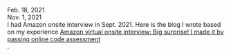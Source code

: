 Feb. 18, 2021<br>
Nov. 1, 2021<br>
I had Amazon onsite interview in Sept. 2021. Here is the blog I wrote based on my experience [Amazon virtual onsite interview: Big surprise! I made it by passing online code assessment](http://juliachencoding.blogspot.com/2021/09/amazon-virtual-onsite-interview-big.html)<br>. 







